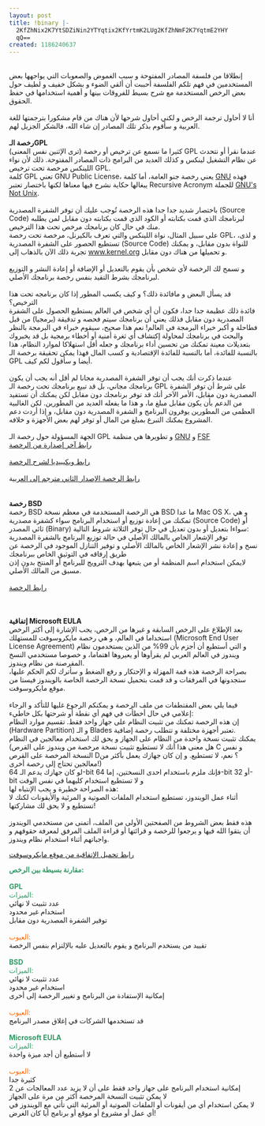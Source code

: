 ```yaml
---
layout: post
title: !binary |-
  2KfZhNix2K7YtSDZiNin2YTYqtix2KfYrtmK2LUg2KfZhNmF2K7YqtmE2YHY
  qQ==
created: 1186240637
---
```

<p><br />
إنطلاقا من فلسفة المصادر المفتوحة و سبب الغموض والصعوبات التي يواجهها بعض المستخدمين في فهم تلكم الفلسفة أحببت أن ألقي الضوء و بشكل خفيف و لطيف حول بعض الرخص المستخدمة مع شرح بسيط للفروقات بينها و أهمية استخدامها في حفظ الحقوق.<br />
<br />
أنا لا أحاول ترجمة الرخص و لكني أحاول شرحها لأن هناك من قام مشكورا بترجمتها للغة العربية و سأقوم بذكر تلك المصادر إن شاء الله، فالشكر الجزيل لهم.<br />
&nbsp;<br />
<strong>رخصة الـGPL</strong><br />
كثيرا ما نسمع عن ترخيص أو رخصة (ترى الإثنين نفس المعنى) GPL عندما نقرأ أو نتحدث عن نظام التشغيل لينكس و كذلك العديد من البرامج ذات المصادر المفتوحة. ذلك لأن نواء اللينكس مرخصة تحت ترخيص GPL.<br />
كلمة GPL تعني GNU Public License، يعني رخصة جنو العامة، أما كلمة <a href="http://ar.wikipedia.org/wiki/%D8%AC%D9%86%D9%88">GNU</a> فهذه يبغالها حكاية نشرح فيها معناها لكنها باختصار تعتبر Recursive Acronym للجملة <a href="http://ar.wikipedia.org/wiki/%D8%AC%D9%86%D9%88">GNU's Not Unix</a>.<br />
<br />
باختصار شديد جدا جدا هذه الرخصة تُوجب عليك أن توفر الشفرة المصدرية (Source Code) لبرنامجك الذي قمت بكتابته أو الكود الذي قمت بكتابته دون مقابل لمن يطلبه منك في حال كان برنامجك مرخص تحت هذا الترخيص.<br />
على سبيل المثال، نواة اللينكس والتي تعرف بالكيرنل، مرخصة تحت رخصة GPL، و لذى، تستطيع الحصور على الشفرة المصدرية (Source Code) للنواة بدون مقابل، و يمكنك تجربة ذلك الآن بالذهاب إلى <a href="http://www.kernel.org">www.kernel.org</a> و تحميلها من هناك دون مقابل.<br />
<br />
و تسمح لك الرخصة لأي شخص بأن يقوم بالتعديل أو الإضافة أو إعادة النشر و التوزيع لبرنامجك بشرط التقيد بنفس رخصة برنامجك الأصلي.<br />
<br />
قد يسأل البعض و مافائدة ذلك؟ و كيف يكسب المطور إذا كان برنامجه تحت هذا الترخيص؟<br />
فائدة ذلك عظيمة جدا جدا، فكون أن أي شخص في العالم يستطيع الحصول على الشفرة المصدرية دون مقابل فذلك يعني أن برنامجك سيتم فحصه و تدقيقة (برمجيا) من قبل فطاحلة و أكبر خبراء البرمجة في العالم! نعم هذا صحيح، سيقوم خبراء في البرمجة بالنظر والبحث في برنامجك لمحاولة إكتشاف أي ثغرة أمنية أو أخطاء برمجية بل قد يخبروك بتعديلات معينة تمكنك من تحسين أداء برنامجك و جعله أقل استهلاكا لموارد النظام، هذا بالنسبة للفائدة، أما بالنسبة للفائدة الإقتصادية و كسب المال فهذا يمكن تحقيقة برخصة الـ GPL أيضا و سأقول لكم كيف.<br />
<br />
عندما ذكرت أنك يجب أن توفر الشفرة المصدرية مجانا لم أقل أنه يجب أن يكون برنامجك مجاني، بل قد تبيع برنامجك تحت رخصة الـ GPL على شرط أن توفر الشفرة المصدرية دون مقابل، الأمر الآخر أنك قد توفر برنامجك دون مقابل لكن يمكنك أن تستفيد من الدعم بأن يكون مقابل مبلغ ما، و هذا ما يفعله العديد من المطورين. لكن الغالبية العظمى من المطورين يوفرون البرنامج و الشفرة المصدرية دون مقابل، و إذا أردت دعم المشروع يمكنك التبرع بمبلغ من المال أو توفر لهم بعض الأجهزة و خلافه.<br />
<br />
الجهة المسؤولة حول رخصة الـ GPL و تطويرها هي منظمة <a href="http://ar.wikipedia.org/wiki/%D8%AC%D9%86%D9%88">GNU</a> و <a href="http://ar.wikipedia.org/wiki/%D9%85%D8%A4%D8%B3%D8%B3%D8%A9_%D8%A7%D9%84%D8%A8%D8%B1%D9%85%D8%AC%D9%8A%D8%A7%D8%AA_%D8%A7%D9%84%D8%AD%D8%B1%D8%A9">FSF</a><br />
<a href="http://www.gnu.org/licenses/gpl.html">رابط آخر إصدارة من الرخصة</a><br />
<br />
<a href="http://ar.wikipedia.org/wiki/%D8%B1%D8%AE%D8%B5%D8%A9_%D8%AC%D9%86%D9%88_%D8%A7%D9%84%D8%B9%D9%85%D9%88%D9%85%D9%8A%D8%A9">رابط ويكيبيديا لشرح الرخصة</a><br />
<br />
<a href="http://www.cltb.net/ar/gpl.html">رابط الرخصة الإصدار الثاني مترجم إلى العربي</a>ة<br />
<br />
<br />
<strong>رخصة BSD</strong><br />
رخصة BSD هي الرخصة المستخدمة في معظم نسخة BSD ما عدا Mac OS X، و هي تمكنك من إعادة توزيع أو استخدام البرنامج سواء كشفرة مصدرية (Source Code) أو ثائي المصدر (Binary) سواءا بتعديل أو بدون تعديل في حال توفر الثلاثة شروط التالية:<br />
توفر الإشعار الخاص بالمالك الأصلي في حالة توزيع البرنامج بالشفرة المصدرية<br />
نسخ و إعادة نشر الإشعار الخاص بالمالك الأصلي و توفير التنازل الموجود في الرخصة عن طريق إرفاقه في التوثيق الخاص ببرنامجك<br />
لايمكن استخدام اسم المنظمة أو من يتبعها بهدف الترويج للبرنامج أو المنتج بدون إذن مسبق من المالك الأصلي.<br />
<br />
<a href="http://www.opensource.org/licenses/bsd-license.php">رابط الرخصة</a><br />
<br />
<br />
<br />
<strong>إتفاقية Microsoft EULA</strong><br />
بعد الإطلاع على الرخص السابقة و غيرها من الرخص، يجب الإشارة إلى أكثر الرخص استخداما في العالم، و هي رخصة مايكروسوفت للمستهلك (Microsoft End User License Agreement) و التي أستطيع أن أجزم بأن 99% من الذين يستخدمون نظام ويندوز في العالم العربي لم يقرأوها أو يعيروها اهتماما، و خصوصا مستخدمي النسخ المقرصنة من نظام ويندوز.<br />
بصراحة الرخصة هذه قمة المهزلة و الإحتكار و رفع الضغط و سأترك لكم الحكم عليها، ستجدونها في المرفقات و قد قمت بتحميل نسخة الرخصة الخاصة بالويندوز فيستا من موقع مايكروسوفت.<br />
<br />
فيما يلي بعض المقتطفات من ملف الرخصة و يمكنكم الرجوع غليها للتأكد و الرجاء إعلامي في حال أخطأت في فهم أي نقطة أو شرحتها بكل خاطيء:<br />
إن هذه الرخصة تمكنك من تثبيت النظام على جهاز واحد فقط. تقسيم موارد النظام (Hardware Partition) و الـ Blades تعتبر أجهزة مختلفة و تتطلب رخصة إضافية.<br />
يمكنك تثبيت نسخة واحدة من النظام على الجهاز و يحق لك استخدام معالجين في النظام (هل معنى هذا أنك لا تستطيع تثبيت نسخة مرخصة من ويندوز على القرص C و نفس النسخة المرخصة على القرص D؟ نعم، لا تستطيع. و إن كان جهازك يعمل بأكثر من معالجين تحتاج إلى رخصة أخرى!)<br />
لو كان جهازك يدعم الـ 64-bit فإنك ملزم باستخدام احدى النسختين، إما 64-bit أو 32-bit و لا تستطيع استخدام كليهما في نفس الوقت<br />
هذه الصراحة خطيرة و يجب الإنتباه لها:<br />
أثناء عمل الويندوز، تستطيع استخدام الملفات الصوتية و المرئية والأيقونات لكنك لا تستطيع و لا يحق لك مشاركتها!<br />
<br />
هذه فقط بعض الشروط من الصفحتين الأولى من الملف، أتمنى من مستخدمي الويندوز أن يتقوا الله فيها و يرجعوا للرخصة و قرائتها أو قراءة الملف المرفق لمعرفة حقوقهم و واجباتهم أثناء استخدام نظام ويندوز.</p>
<p><a href="http://download.microsoft.com/documents/useterms/Windows%20Vista_Ultimate_English_36d0fe99-75e4-4875-8153-889cf5105718.pdf">رابط تحميل الإتفاقية من موقع مايكروسوفت</a></p>
<p><font color="#339966"><strong>مقارنة بسيطة بين الرخص:</strong></font><br />
<br />
<strong><font color="#339966">GPL</font></strong><br />
<font color="#339966">الميزات:</font><br />
عدد تثبيت لا نهائي<br />
استخدام غير محدود<br />
توفير الشفرة المصدرية دون مقابل<br />
<br />
<font color="#ff6600">العيوب:</font><br />
تقييد من يستخدم البرنامج و يقوم بالتعديل عليه بالإلتزام بنفس الرخصة<br />
<br />
<strong><font color="#339966">BSD</font></strong><br />
<font color="#339966">الميزات:</font><br />
عدد تثبيت لا نهائي<br />
استخدام غير محدود<br />
إمكانية الإستفادة من البرنامج و تغيير الرخصة إلى أخرى<br />
<br />
<font color="#ff6600">العيوب:</font><br />
قد تستخدمها الشركات في إغلاق مصدر البرنامج<br />
<br />
<font color="#339966"><strong>Microsoft EULA</strong></font><br />
<font color="#339966">الميزات:</font><br />
لا أستطيع أن أجد ميزة واحدة<br />
<br />
<font color="#ff6600">العيوب:</font><br />
كثيرة جدا<br />
إمكانية استخدام البرنامج على جهاز واحد فقط على أن لا يزيد عدد المعالجات عن 2<br />
لا يمكن تثبيت النسخة المرخصة أكثر من مرة على الجهاز<br />
لا يمكن استخدام أي من أيقونات أو الملفات الصوتية أو المرئية التي تأتي مع الويندوز في أي عمل أو مشروع أو موقع أو برنامج أيا كان الغرض!</p>
<!--break-->

